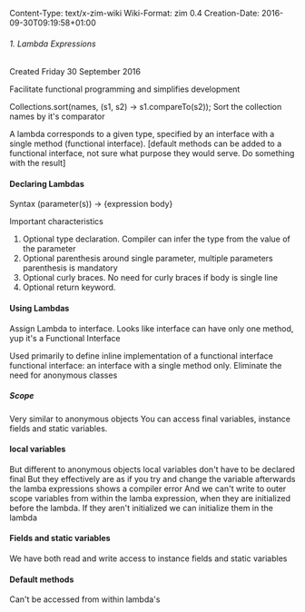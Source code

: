 Content-Type: text/x-zim-wiki
Wiki-Format: zim 0.4
Creation-Date: 2016-09-30T09:19:58+01:00

###### 1. Lambda Expressions ######
Created Friday 30 September 2016

Facilitate functional programming and simplifies development

Collections.sort(names, (s1, s2) -> s1.compareTo(s2));
	Sort the collection names by it's comparator

A lambda corresponds to a given type, specified by an interface with a single method (functional interface). [default methods can be added to a functional interface, not sure what purpose they would serve. Do something with the result]

#### Declaring Lambdas ####
Syntax
(parameter(s)) -> {expression body}

Important characteristics
1. Optional type declaration. Compiler can infer the type from the value of the parameter
2. Optional parenthesis around single parameter, multiple parameters parenthesis is mandatory
3. Optional curly braces. No need for curly braces if body is single line
4. Optional return keyword. 

#### Using Lambdas ####

Assign Lambda to interface.
Looks like interface can have only one method, yup it's a Functional Interface

Used primarily to define inline implementation  of a functional interface
functional interface: an interface with a single method only.
Eliminate the need for anonymous classes

##### Scope #####

Very similar to anonymous objects
You can access final variables, instance fields and static variables.

#### local variables ####
But different to anonymous objects local variables don't have to be declared final
But they effectively are as if you try and change the variable afterwards the lamba expressions shows a compiler error
And we can't write to outer scope variables from within the lamba expression, when they are initialized before the lambda.
	If they aren't initialized we can initialize them in the lambda


#### Fields and static variables ####
We have both read and write access to instance fields and static variables

#### Default methods ####
Can't be accessed from within lambda's
